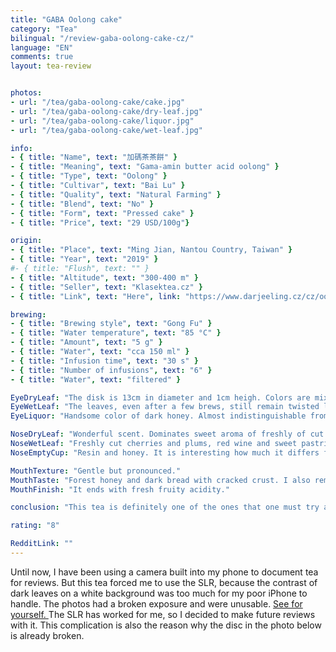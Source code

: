 ```yaml
---
title: "GABA Oolong cake"
category: "Tea"
bilingual: "/review-gaba-oolong-cake-cz/"
language: "EN"
comments: true
layout: tea-review


photos:
- url: "/tea/gaba-oolong-cake/cake.jpg"
- url: "/tea/gaba-oolong-cake/dry-leaf.jpg"
- url: "/tea/gaba-oolong-cake/liquor.jpg"
- url: "/tea/gaba-oolong-cake/wet-leaf.jpg"

info:
- { title: "Name", text: "加碼茶茶餅" }
- { title: "Meaning", text: "Gama-amin butter acid oolong" }
- { title: "Type", text: "Oolong" }
- { title: "Cultivar", text: "Bai Lu" }
- { title: "Quality", text: "Natural Farming" }
- { title: "Blend", text: "No" }
- { title: "Form", text: "Pressed cake" }
- { title: "Price", text: "29 USD/100g"}

origin:
- { title: "Place", text: "Ming Jian, Nantou Country, Taiwan" }
- { title: "Year", text: "2019" }
#- { title: "Flush", text: "" }
- { title: "Altitude", text: "300-400 m" }
- { title: "Seller", text: "Klasektea.cz" }
- { title: "Link", text: "Here", link: "https://www.darjeeling.cz/cz/oolong/gaba-oolong-tea-cake-1840" }

brewing:
- { title: "Brewing style", text: "Gong Fu" }
- { title: "Water temperature", text: "85 °C" }
- { title: "Amount", text: "5 g" }
- { title: "Water", text: "cca 150 ml" }
- { title: "Infusion time", text: "30 s" }
- { title: "Number of infusions", text: "6" }
- { title: "Water", text: "filtered" }

EyeDryLeaf: "The disk is 13cm in diameter and 1cm heigh. Colors are mixing to each other like painting by Vincent van Gogha. There is alot alot of shades of brown. The darkest shades are reminding me of the typical color on old faded paintings in church and the lightest color of salty caramel."
EyeWetLeaf: "The leaves, even after a few brews, still remain twisted like a crepe. The teapot looks full of damp raven feathers."
EyeLiquor: "Handsome color of dark honey. Almost indistinguishable from Caribbean rums."

NoseDryLeaf: "Wonderful scent. Dominates sweet aroma of freshly of cut stone fruit. You can also smell a welder with oranges from the Christmas market on the Old Town Square."
NoseWetLeaf: "Freshly cut cherries and plums, red wine and sweet pastries."
NoseEmptyCup: "Resin and honey. It is interesting how much it differs from the aroma of the leaves."

MouthTexture: "Gentle but pronounced."
MouthTaste: "Forest honey and dark bread with cracked crust. I also remembered the nuts in the candy that my parents had bought me as a child on the fair."
MouthFinish: "It ends with fresh fruity acidity."

conclusion: "This tea is definitely one of the ones that one must try at least once in a lifetime. Not only because of its uniqueness, but also because of its simple preparation. It is one of the few teas that does not become bitter at all, even when brewed for a long time. I highly recommend it to people who do not yet have much experience with making tea."

rating: "8"

RedditLink: ""
---
```


Until now, I have been using a camera built into my phone to document tea for reviews. But this tea forced me to use the SLR, because the contrast of dark leaves on a white background was too much for my poor iPhone to handle. The photos had a broken exposure and were unusable. <a href="/tea/gaba-oolong-cake/cake-unused.jpg"> See for yourself. </a> The SLR has worked for me, so I decided to make future reviews with it. This complication is also the reason why the disc in the photo below is already broken.
